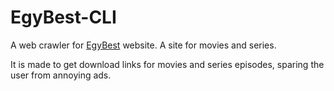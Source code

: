 # EgyBest-CLI

A web crawler for [EgyBest](https://egy.best) website. A site for movies and series.

It is made to get download links for movies and series episodes, sparing the user from annoying ads.
